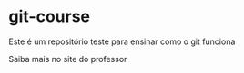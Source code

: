# git-course 

Este é um repositório teste para ensinar como o git funciona

Saiba mais no site do professor

